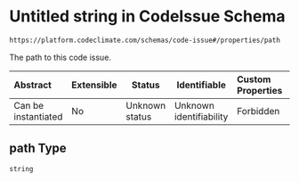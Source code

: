 # Untitled string in CodeIssue Schema

```txt
https://platform.codeclimate.com/schemas/code-issue#/properties/path
```

The path to this code issue.


| Abstract            | Extensible | Status         | Identifiable            | Custom Properties | Additional Properties | Access Restrictions | Defined In                                                                                 |
| :------------------ | ---------- | -------------- | ----------------------- | :---------------- | --------------------- | ------------------- | ------------------------------------------------------------------------------------------ |
| Can be instantiated | No         | Unknown status | Unknown identifiability | Forbidden         | Allowed               | none                | [CodeIssue.schema.json\*](../../spec/schemas/CodeIssue.schema.json "open original schema") |

## path Type

`string`

